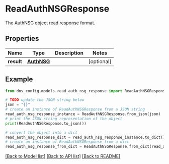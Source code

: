 # ReadAuthNSGResponse

The AuthNSG object read response format.

## Properties

Name | Type | Description | Notes
------------ | ------------- | ------------- | -------------
**result** | [**AuthNSG**](AuthNSG.md) |  | [optional] 

## Example

```python
from dns_config.models.read_auth_nsg_response import ReadAuthNSGResponse

# TODO update the JSON string below
json = "{}"
# create an instance of ReadAuthNSGResponse from a JSON string
read_auth_nsg_response_instance = ReadAuthNSGResponse.from_json(json)
# print the JSON string representation of the object
print(ReadAuthNSGResponse.to_json())

# convert the object into a dict
read_auth_nsg_response_dict = read_auth_nsg_response_instance.to_dict()
# create an instance of ReadAuthNSGResponse from a dict
read_auth_nsg_response_from_dict = ReadAuthNSGResponse.from_dict(read_auth_nsg_response_dict)
```
[[Back to Model list]](../README.md#documentation-for-models) [[Back to API list]](../README.md#documentation-for-api-endpoints) [[Back to README]](../README.md)


